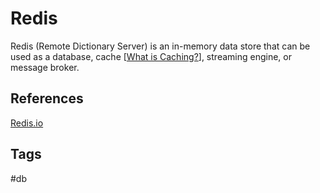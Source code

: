 # Redis

Redis (Remote Dictionary Server) is an in-memory data store that can be used as a database, cache [[What is Caching?](../202309120328)], streaming engine, or message broker.  

## References
[Redis.io](https://redis.io/)  

## Tags
#db
